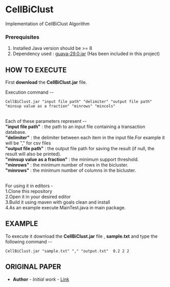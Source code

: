 # CellBiClust
Implementation of CellBiClust Algorithm

### Prerequisites

1. Installed Java version should be >= 8
2. Dependency used : [guava-29.0.jar](https://mvnrepository.com/artifact/com.google.guava/guava/29.0-jre) (Has been included in this project)

## HOW TO EXECUTE

First <b>download</b> the <b>CellBiClust.jar</b> file.

Execution command --
```
CellBiClust.jar "input file path" "delimiter" "output file path" "minsup value as a fraction" "minrows" "mincols"
```
<br>
Each of these parameters represent -- <br>
<b>"input file path"</b>            : the path to an input file containing a transaction database.<br>
<b>"delimiter"</b>                  : the delimiter between each item in the input file.For example it will be "," for csv files<br>
<b>"output file path"</b>           : the output file path for saving the result (if null, the result will also be printed).<br>
<b>"minsup value as a fraction"</b> : the minimum support threshold.<br>
<b>"minrows"</b> : the minimum number of rows in the bicluster.<br>
<b>"minrows"</b> : the minimum number of columns in the bicluster.<br>
 <br>

For using it in editors -<br>
1.Clone this repository <br>
2.Open it in your desired editor<br>
3.Build it using maven with goals clean and install<br>
4.As an example execute MainTest.java in main package.<br>

## EXAMPLE
To execute it download the <b>CellBiClust.jar</b> file , <b>sample.txt</b> and type the following command --<br>
```  
CellBiClust.jar "sample.txt" "," "output.txt"  0.2 2 2
```
## ORIGINAL PAPER
* **Author** - *Initial work* - [Link](link)
